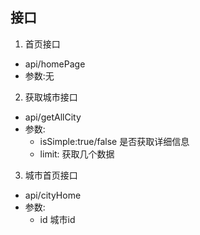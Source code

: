 ## 接口
1. 首页接口
* api/homePage
* 参数:无
2. 获取城市接口
* api/getAllCity
* 参数:
    * isSimple:true/false   是否获取详细信息
    * limit:  获取几个数据
3. 城市首页接口
* api/cityHome
* 参数:
    * id 城市id
